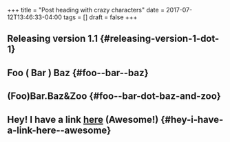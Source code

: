 +++
title = "Post heading with crazy characters"
date = 2017-07-12T13:46:33-04:00
tags = []
draft = false
+++

## Releasing version 1.1 {#releasing-version-1-dot-1}


## Foo ( Bar ) Baz {#foo--bar--baz}


## (Foo)Bar.Baz&Zoo {#foo--bar-dot-baz-and-zoo}


## Hey! I have a link [here](https://example.org) (Awesome!) {#hey-i-have-a-link-here--awesome}
